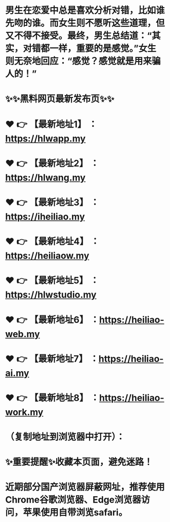 # 男生在恋爱中总是喜欢分析对错，比如谁先吻的谁。而女生则不愿听这些道理，但又不得不接受。最终，男生总结道：“其实，对错都一样，重要的是感觉。”女生则无奈地回应：“感觉？感觉就是用来骗人的！”
# ✨✨黑料网页最新发布页✨✨
# ❤️ 👉 【最新地址1】 ：https://hlwapp.my
# ❤️ 👉 【最新地址2】 ：https://hlwang.my
# ❤️ 👉 【最新地址3】 ：https://iheiliao.my
# ❤️ 👉 【最新地址4】 ：https://heiliaow.my
# ❤️ 👉 【最新地址5】 ：https://hlwstudio.my
# ❤️ 👉 【最新地址6】 ：https://heiliao-web.my
# ❤️ 👉 【最新地址7】 ：https://heiliao-ai.my
# ❤️ 👉 【最新地址8】 ：https://heiliao-work.my
# （复制地址到浏览器中打开）：
# ✨重要提醒✨收藏本页面，避免迷路！
# 近期部分国产浏览器屏蔽网址，推荐使用Chrome谷歌浏览器、Edge浏览器访问，苹果使用自带浏览safari。
